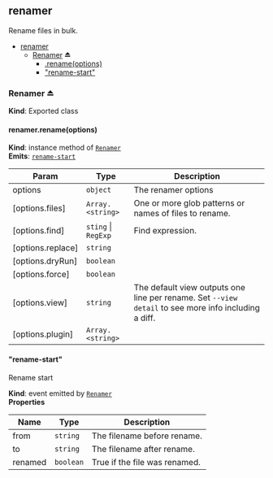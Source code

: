 <a name="module_renamer"></a>

## renamer
Rename files in bulk.


* [renamer](#module_renamer)
    * [Renamer](#exp_module_renamer--Renamer) ⏏
        * [.rename(options)](#module_renamer--Renamer+rename)
        * ["rename-start"](#module_renamer--Renamer+event_rename-start)

<a name="exp_module_renamer--Renamer"></a>

### Renamer ⏏
**Kind**: Exported class  
<a name="module_renamer--Renamer+rename"></a>

#### renamer.rename(options)
**Kind**: instance method of [<code>Renamer</code>](#exp_module_renamer--Renamer)  
**Emits**: [<code>rename-start</code>](#module_renamer--Renamer+event_rename-start)  

| Param | Type | Description |
| --- | --- | --- |
| options | <code>object</code> | The renamer options |
| [options.files] | <code>Array.&lt;string&gt;</code> | One or more glob patterns or names of files to rename. |
| [options.find] | <code>sting</code> \| <code>RegExp</code> | Find expression. |
| [options.replace] | <code>string</code> |  |
| [options.dryRun] | <code>boolean</code> |  |
| [options.force] | <code>boolean</code> |  |
| [options.view] | <code>string</code> | The default view outputs one line per rename. Set `--view detail` to see more info including a diff. |
| [options.plugin] | <code>Array.&lt;string&gt;</code> |  |

<a name="module_renamer--Renamer+event_rename-start"></a>

#### "rename-start"
Rename start

**Kind**: event emitted by [<code>Renamer</code>](#exp_module_renamer--Renamer)  
**Properties**

| Name | Type | Description |
| --- | --- | --- |
| from | <code>string</code> | The filename before rename. |
| to | <code>string</code> | The filename after rename. |
| renamed | <code>boolean</code> | True if the file was renamed. |

